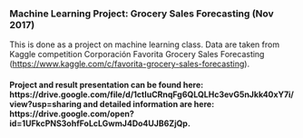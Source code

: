 <h3> Machine Learning Project: Grocery Sales Forecasting (Nov 2017) </h3>

This is done as a project on machine learning class. Data are taken from Kaggle competition Corporación Favorita Grocery Sales Forecasting (https://www.kaggle.com/c/favorita-grocery-sales-forecasting).

<h4> Project and result presentation can be found here: https://drive.google.com/file/d/1ctIuCRnqFg6QLQLHc3evG5nJkk40xY7i/view?usp=sharing and detailed information are here: https://drive.google.com/open?id=1UFkcPNS3ohfFoLcLGwmJ4Do4UJB6ZjQp.</h4>
